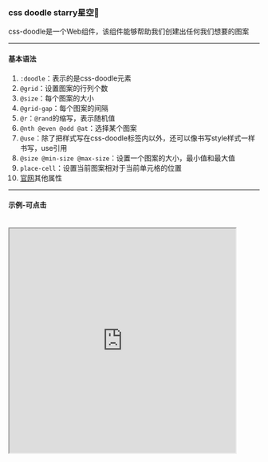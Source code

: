 ### css doodle starry星空🎄

css-doodle是一个Web组件，该组件能够帮助我们创建出任何我们想要的图案

---

#### 基本语法
1. `:doodle`：表示的是css-doodle元素
2. `@grid`：设置图案的行列个数
3. `@size`：每个图案的大小
4. `@grid-gap`：每个图案的间隔
5. `@r`：`@rand`的缩写，表示随机值
6. `@nth @even @odd @at`：选择某个图案
7. `@use`：除了把样式写在css-doodle标签内以外，还可以像书写style样式一样书写，use引用
8. `@size @min-size @max-size`：设置一个图案的大小，最小值和最大值
9. `place-cell`：设置当前图案相对于当前单元格的位置
10. [官网](https://css-doodle.com/)其他属性

---

#### 示例-可点击
<br/>
<iframe width="90%" height="450" allowfullscreen="allowfullscreen" src="https://codepen.io/superwtt/embed/VwKKjQa?height=450&theme-id=default&default-tab=result"></iframe>